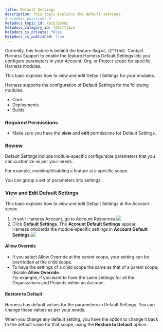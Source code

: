 ```yaml
---
title: Default Settings
description: This topic explains the default settings.
# sidebar_position: 2
helpdocs_topic_id: k6ib32mh82
helpdocs_category_id: fe0577j8ie
helpdocs_is_private: false
helpdocs_is_published: true
---
```


Currently, this feature is behind the feature flag `NG_SETTINGS`. Contact Harness Support to enable the feature.Harness Default Settings lets you configure parameters in your Account, Org, or Project scope for specific Harness modules.

This topic explains how to view and edit Default Settings for your modules.

Harness supports the configuration of Default Settings for the following modules:

* Core
* Deployments
* Builds

### Required Permissions

* Make sure you have the **view** and **edit** permissions for Default Settings.

### Review

Default Settings include module-specific configurable parameters that you can customize as per your needs.

For example, enabling/disabling a feature at a specific scope.

You can group a set of parameters into settings.

### View and Edit Default Settings

This topic explains how to view and edit Default Settings at the Account scope.

1. In your Harness Account, go to Account Resources.![](https://files.helpdocs.io/kw8ldg1itf/articles/k6ib32mh82/1660730611104/screenshot-2022-08-17-at-3-32-38-pm.png)
2. Click **Default Settings**. The **Account Default Settings** appear.  
Harness onboards the module-specific settings in **Account Default Settings**.![](https://files.helpdocs.io/kw8ldg1itf/articles/k6ib32mh82/1667560333296/screenshot-2022-11-04-at-4-41-49-pm.png)

#### Allow Override

* If you select Allow Override at the parent scope, your setting can be overridden at the child scope.​
* To have the settings of a child scope the same as that of a parent scope, disable **Allow Override**.  
For example, if you want to have the same settings for all the Organizations and Projects within an Account.

#### Restore to Default

Harness has default values for the parameters in Default Settings. You can change these values as per your needs.

When you change any default setting, you have the option to change it back to the default value for that scope, using the **Restore to Default** option.

